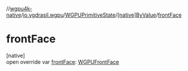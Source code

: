 //[wgpu4k-native](../../../../index.md)/[io.ygdrasil.wgpu](../../index.md)/[WGPUPrimitiveState](../index.md)/[[native]ByValue](index.md)/[frontFace](front-face.md)

# frontFace

[native]\
open override var [frontFace](front-face.md): [WGPUFrontFace](../../-w-g-p-u-front-face/index.md)